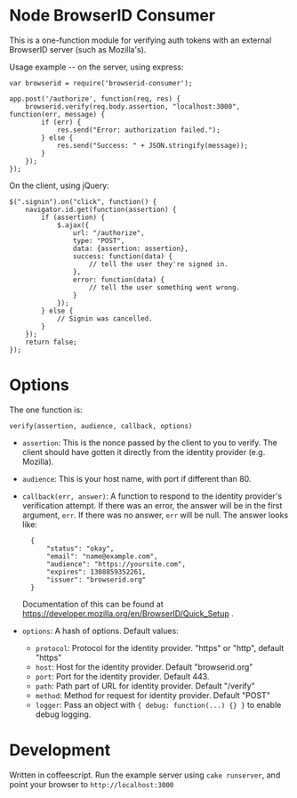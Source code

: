 Node BrowserID Consumer
=======================

This is a one-function module for verifying auth tokens with an external BrowserID server (such as Mozilla's).

Usage example -- on the server, using express:

    var browserid = require('browserid-consumer');

    app.post('/authorize', function(req, res) {
        browserid.verify(req.body.assertion, "localhost:3000", function(err, message) {
            if (err) {
                res.send("Error: authorization failed.");
            } else {
                res.send("Success: " + JSON.stringify(message));
            }
        });
    });

On the client, using jQuery:

    $(".signin").on("click", function() {
        navigator.id.get(function(assertion) {
            if (assertion) {
                $.ajax({
                    url: "/authorize",
                    type: "POST",
                    data: {assertion: assertion},
                    success: function(data) {
                        // tell the user they're signed in.
                    },
                    error: function(data) {
                        // tell the user something went wrong.
                    }
                });
            } else {
                // Signin was cancelled.
            }
        });
        return false;
    });

Options
=======

The one function is:

    verify(assertion, audience, callback, options)

* `assertion`: This is the nonce passed by the client to you to verify.  The client should have gotten it directly from the identity provider (e.g. Mozilla).
* `audience`: This is your host name, with port if different than 80.
* `callback(err, answer)`: A function to respond to the identity provider's verification attempt.  If there was an error, the answer will be in the first argument, `err`.  If there was no answer, `err` will be null.  The answer looks like:

        {
            "status": "okay", 
            "email": "name@example.com",
            "audience": "https://yoursite.com",
            "expires": 1308859352261,
            "issuer": "browserid.org"
        }

    Documentation of this can be found at https://developer.mozilla.org/en/BrowserID/Quick_Setup .

* `options`: A hash of options.  Default values:

     * `protocol`: Protocol for the identity provider.  "https" or "http", default "https"
     * `host`: Host for the identity provider.  Default "browserid.org"
     * `port`: Port for the identity provider. Default 443.
     * `path`: Path part of URL for identity provider. Default "/verify"
     * `method`: Method for request for identity provider. Default "POST"
     * `logger`: Pass an object with `{ debug: function(...) {} }` to enable debug logging.

Development
===========

Written in coffeescript.  Run the example server using `cake runserver`, and point your browser to `http://localhost:3000`
